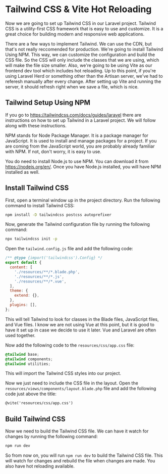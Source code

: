 # Tailwind CSS & Vite Hot Reloading

Now we are going to set up Tailwind CSS in our Laravel project. Tailwind CSS is a utility-first CSS framework that is easy to use and customize. It is a great choice for building modern and responsive web applications.

There are a few ways to implement Tailwind. We can use the CDN, but that's not really reccomended for production. We're going to install Tailwind Using NPM. This way, we can customize the configuration and build the CSS file. So the CSS will only include the classes that we are using, which will make the file size smaller. Also, we're going to be using Vite as our frontend dev tool which includes hot reloading. Up to this point, if you're using Laravel Herd or something other than the Artisan server, we've had to referesh manually after every change. After setting up Vite and running the server, it should refresh right when we save a file, which is nice.

## Tailwind Setup Using NPM

If you go to https://tailwindcss.com/docs/guides/laravel there are instructions on how to set up Tailwind in a Laravel project. We will follow along with these instructions.

NPM stands for Node Package Manager. It is a package manager for JavaScript. It is used to install and manage packages for a project. If you are coming from the JavaScript world, you are probably already familiar with NPM. If not, don't worry, it is easy to use.

You do need to install Node.js to use NPM. You can download it from https://nodejs.org/en/. Once you have Node.js installed, you will have NPM installed as well.

## Install Tailwind CSS

First, open a terminal window up in the project directory. Run the following command to install Tailwind CSS:

```bash
npm install -D tailwindcss postcss autoprefixer
```

Now, generate the Tailwind configuration file by running the following command:

```bash
npx tailwindcss init -p
```

Open the `tailwind.config.js` file and add the following code:

```javascript
/** @type {import('tailwindcss').Config} */
export default {
  content: [
    './resources/**/*.blade.php',
    './resources/**/*.js',
    './resources/**/*.vue',
  ],
  theme: {
    extend: {},
  },
  plugins: [],
};
```

This will tell Tailwind to look for classes in the Blade files, JavaScript files, and Vue files. I know we are not using Vue at this point, but it is good to have it set up in case we decide to use it later. Vue and Laravel are often used together.

Now add the following code to the `resources/css/app.css` file:

```css
@tailwind base;
@tailwind components;
@tailwind utilities;
```

This will import the Tailwind CSS styles into our project.

Now we just need to include the CSS file in the layout. Open the `resources/views/components/layout.blade.php` file and add the following code just above the title:

```html
@vite('resources/css/app.css')
```

## Build Tailwind CSS

Now we need to build the Tailwind CSS file. We can have it watch for changes by running the following command:

```bash
npm run dev
```

So from now on, you will run `npm run dev` to build the Tailwind CSS file. This will watch for changes and rebuild the file when changes are made. You also have hot reloading available.
